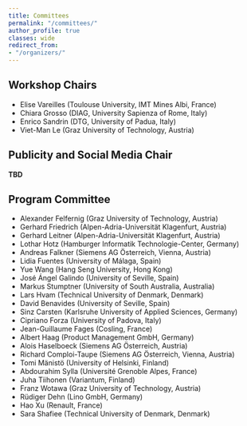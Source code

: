 ```yaml
---
title: Committees
permalink: "/committees/"
author_profile: true
classes: wide
redirect_from:
- "/organizers/"
---
```


## Workshop Chairs
* Elise Vareilles (Toulouse University, IMT Mines Albi, France)
* Chiara Grosso (DIAG, University Sapienza of Rome, Italy)
* Enrico Sandrin (DTG, University of Padua, Italy)
* Viet-Man Le (Graz University of Technology, Austria)
  
## Publicity and Social Media Chair
**TBD**
<!--* Irene Campo Gay (Technical University of Denmark, Denmark)-->

## Program Committee
* Alexander Felfernig (Graz University of Technology, Austria)
* Gerhard Friedrich (Alpen-Adria-Universität Klagenfurt, Austria)
* Gerhard Leitner (Alpen-Adria-Universität Klagenfurt, Austria)
* Lothar Hotz (Hamburger Informatik Technologie-Center, Germany)
* Andreas Falkner (Siemens AG Österreich, Vienna, Austria)
* Lidia Fuentes (University of Málaga, Spain)
* Yue Wang (Hang Seng University, Hong Kong)
* José Ángel Galindo (University of Seville, Spain)
* Markus Stumptner (University of South Australia, Australia)
* Lars Hvam (Technical University of Denmark, Denmark)
* David Benavides (University of Seville, Spain)
* Sinz Carsten (Karlsruhe University of Applied Sciences, Germany)
* Cipriano Forza (University of Padova, Italy)
* Jean-Guillaume Fages (Cosling, France)
* Albert Haag (Product Management GmbH, Germany)
* Alois Haselboeck (Siemens AG Österreich, Austria)
* Richard Comploi-Taupe (Siemens AG Österreich, Vienna, Austria)
* Tomi Mänistö (University of Helsinki, Finland)
* Abdourahim Sylla (Université Grenoble Alpes, France)
* Juha Tiihonen (Variantum, Finland)
* Franz Wotawa (Graz University of Technology, Austria)
* Rüdiger Dehn (Lino GmbH, Germany)
* Hao Xu (Renault, France)
* Sara Shafiee (Technical University of Denmark, Denmark)


<!-- * 
* Ángel Jesús Varela Vaca, University of Seville, Spain
* Sara Shafiee, Technical University of Denmark, Denmark
* Tomas Axling, Tacton, Sweden
* Jean-Guillaume Fages, Cosling, France
* Mónica Pinto, University of Málaga, Spain
* Inmaculada Ayala, University of Málaga, Spain 



Declined invitations:
* Thorsten Krebs, Encoway, Germany
* Michel Aldanondo

-->
